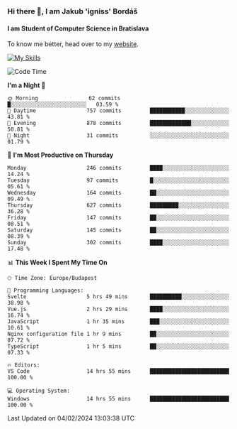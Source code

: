 ### Hi there 👋, I am Jakub 'igniss' Bordáš

#### I am Student of Computer Science in Bratislava
To know me better, head over to my [website](https://bordas.sk).

[![My Skills](https://skillicons.dev/icons?i=js,html,css,figma,svelte,java,kotlin,python,postgresql,typescript,nest,nodejs)](https://bordas.sk)


<!--START_SECTION:waka-->
![Code Time](http://img.shields.io/badge/Code%20Time-1%2C391%20hrs%2024%20mins-blue)

**I'm a Night 🦉** 

```text
🌞 Morning                62 commits          █░░░░░░░░░░░░░░░░░░░░░░░░   03.59 % 
🌆 Daytime                757 commits         ███████████░░░░░░░░░░░░░░   43.81 % 
🌃 Evening                878 commits         █████████████░░░░░░░░░░░░   50.81 % 
🌙 Night                  31 commits          ░░░░░░░░░░░░░░░░░░░░░░░░░   01.79 % 
```
📅 **I'm Most Productive on Thursday** 

```text
Monday                   246 commits         ████░░░░░░░░░░░░░░░░░░░░░   14.24 % 
Tuesday                  97 commits          █░░░░░░░░░░░░░░░░░░░░░░░░   05.61 % 
Wednesday                164 commits         ██░░░░░░░░░░░░░░░░░░░░░░░   09.49 % 
Thursday                 627 commits         █████████░░░░░░░░░░░░░░░░   36.28 % 
Friday                   147 commits         ██░░░░░░░░░░░░░░░░░░░░░░░   08.51 % 
Saturday                 145 commits         ██░░░░░░░░░░░░░░░░░░░░░░░   08.39 % 
Sunday                   302 commits         ████░░░░░░░░░░░░░░░░░░░░░   17.48 % 
```


📊 **This Week I Spent My Time On** 

```text
🕑︎ Time Zone: Europe/Budapest

💬 Programming Languages: 
Svelte                   5 hrs 49 mins       ██████████░░░░░░░░░░░░░░░   38.98 % 
Vue.js                   2 hrs 29 mins       ████░░░░░░░░░░░░░░░░░░░░░   16.74 % 
JavaScript               1 hr 35 mins        ███░░░░░░░░░░░░░░░░░░░░░░   10.61 % 
Nginx configuration file 1 hr 9 mins         ██░░░░░░░░░░░░░░░░░░░░░░░   07.72 % 
TypeScript               1 hr 5 mins         ██░░░░░░░░░░░░░░░░░░░░░░░   07.33 % 

🔥 Editors: 
VS Code                  14 hrs 55 mins      █████████████████████████   100.00 % 

💻 Operating System: 
Windows                  14 hrs 55 mins      █████████████████████████   100.00 % 
```


 Last Updated on 04/02/2024 13:03:38 UTC
<!--END_SECTION:waka-->
